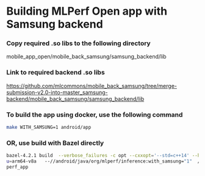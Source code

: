 # Building MLPerf Open app with Samsung backend

### Copy required .so libs to the following directory 
mobile_app_open/mobile_back_samsung/samsung_backend/lib

### Link to required backend .so libs
https://github.com/mlcommons/mobile_back_samsung/tree/merge-submission-v2.0-into-master_samsung-backend/mobile_back_samsung/samsung_backend/lib

### To build the app using docker, use the following command 
```bash
make WITH_SAMSUNG=1 android/app
```

### OR, use build with Bazel directly 
```bash
bazel-4.2.1 build  --verbose_failures -c opt --cxxopt='--std=c++14' --host_cxxopt='--std=c++14' --fat_apk_cp
u=arm64-v8a   --//android/java/org/mlperf/inference:with_samsung="1"  //android/java/org/mlperf/inference:ml
perf_app
```

